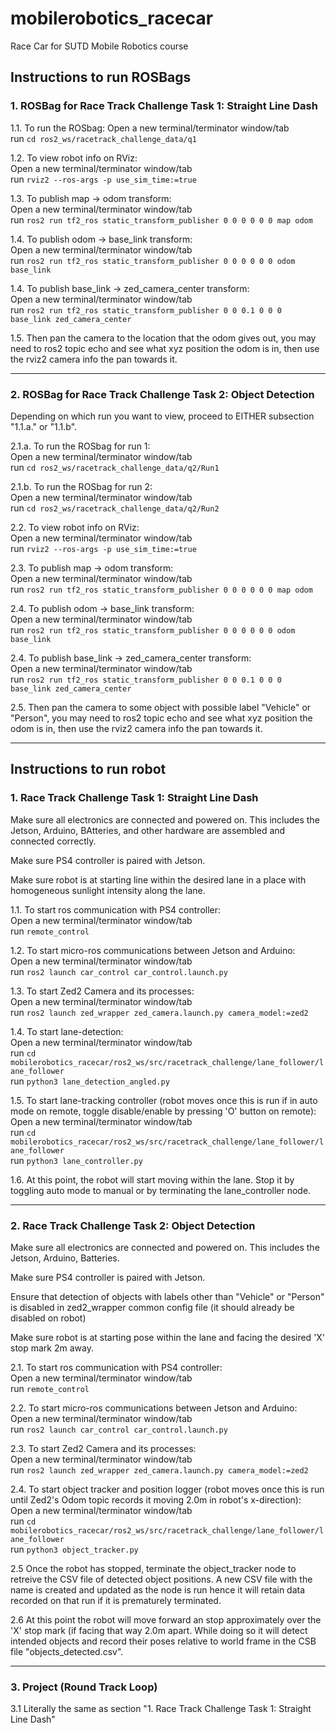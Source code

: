 # mobilerobotics_racecar
Race Car for SUTD Mobile Robotics course

## Instructions to run ROSBags

### 1. ROSBag for Race Track Challenge Task 1: Straight Line Dash

1.1. To run the ROSbag:
     Open a new terminal/terminator window/tab  
     run `cd ros2_ws/racetrack_challenge_data/q1`

1.2. To view robot info on RViz:  
     Open a new terminal/terminator window/tab  
     run `rviz2 --ros-args -p use_sim_time:=true`

1.3. To publish map -> odom transform:  
     Open a new terminal/terminator window/tab  
     run `ros2 run tf2_ros static_transform_publisher 0 0 0 0 0 0 map odom`

1.4. To publish odom -> base_link transform:  
     Open a new terminal/terminator window/tab  
     run `ros2 run tf2_ros static_transform_publisher 0 0 0 0 0 0 odom base_link`

1.4. To publish base_link -> zed_camera_center transform:  
     Open a new terminal/terminator window/tab  
     run `ros2 run tf2_ros static_transform_publisher 0 0 0.1 0 0 0 base_link zed_camera_center`

1.5. Then pan the camera to the location that the odom gives out, you may need to ros2 topic echo and see what xyz position the odom is in, then use the rviz2 camera info the pan towards it.


-----------------------------------------


### 2. ROSBag for Race Track Challenge Task 2: Object Detection

Depending on which run you want to view, proceed to EITHER subsection "1.1.a." or "1.1.b".

2.1.a. To run the ROSbag for run 1:  
       Open a new terminal/terminator window/tab  
       run `cd ros2_ws/racetrack_challenge_data/q2/Run1`

2.1.b. To run the ROSbag for run 2:  
       Open a new terminal/terminator window/tab  
       run `cd ros2_ws/racetrack_challenge_data/q2/Run2`

2.2. To view robot info on RViz:  
     Open a new terminal/terminator window/tab  
     run `rviz2 --ros-args -p use_sim_time:=true`

2.3. To publish map -> odom transform:  
     Open a new terminal/terminator window/tab  
     run `ros2 run tf2_ros static_transform_publisher 0 0 0 0 0 0 map odom`

2.4. To publish odom -> base_link transform:  
     Open a new terminal/terminator window/tab  
     run `ros2 run tf2_ros static_transform_publisher 0 0 0 0 0 0 odom base_link`

2.4. To publish base_link -> zed_camera_center transform:  
     Open a new terminal/terminator window/tab  
     run `ros2 run tf2_ros static_transform_publisher 0 0 0.1 0 0 0 base_link zed_camera_center`

2.5. Then pan the camera to some object with possible label "Vehicle" or "Person", you may need to ros2 topic echo and see what xyz position the odom is in, then use the rviz2 camera info the pan towards it.


-----------------------------------------


## Instructions to run robot
  
### 1. Race Track Challenge Task 1: Straight Line Dash

Make sure all electronics are connected and powered on. This includes the Jetson, Arduino, BAtteries, and other hardware are assembled and connected correctly.

Make sure PS4 controller is paired with Jetson.

Make sure robot is at starting line within the desired lane in a place with homogeneous sunlight intensity along the lane.

1.1. To start ros communication with PS4 controller:  
     Open a new terminal/terminator window/tab  
     run `remote_control`

1.2. To start micro-ros communications between Jetson and Arduino:  
     Open a new terminal/terminator window/tab  
     run `ros2 launch car_control car_control.launch.py`

1.3. To start Zed2 Camera and its processes:  
     Open a new terminal/terminator window/tab  
     run `ros2 launch zed_wrapper zed_camera.launch.py camera_model:=zed2`

1.4. To start lane-detection:  
     Open a new terminal/terminator window/tab  
     run `cd mobilerobotics_racecar/ros2_ws/src/racetrack_challenge/lane_follower/lane_follower`  
     run `python3 lane_detection_angled.py`

1.5. To start lane-tracking controller (robot moves once this is run if in auto mode on remote, toggle disable/enable by pressing 'O' button on remote):  
     Open a new terminal/terminator window/tab  
     run `cd mobilerobotics_racecar/ros2_ws/src/racetrack_challenge/lane_follower/lane_follower`  
     run `python3 lane_controller.py`

1.6. At this point, the robot will start moving within the lane. Stop it by toggling auto mode to manual or by terminating the lane_controller node.


-----------------------------------------


### 2. Race Track Challenge Task 2: Object Detection

Make sure all electronics are connected and powered on. This includes the Jetson, Arduino, Batteries.

Make sure PS4 controller is paired with Jetson.

Ensure that detection of objects with labels other than "Vehicle" or "Person" is disabled in zed2_wrapper common config file (it should already be disabled on robot)

Make sure robot is at starting pose within the lane and facing the desired 'X' stop mark 2m away.

2.1. To start ros communication with PS4 controller:  
     Open a new terminal/terminator window/tab  
     run `remote_control`

2.2. To start micro-ros communications between Jetson and Arduino:  
     Open a new terminal/terminator window/tab  
     run `ros2 launch car_control car_control.launch.py`

2.3. To start Zed2 Camera and its processes:  
     Open a new terminal/terminator window/tab  
     run `ros2 launch zed_wrapper zed_camera.launch.py camera_model:=zed2`

2.4. To start object tracker and position logger (robot moves once this is run until Zed2's Odom topic records it moving 2.0m in robot's x-direction):  
     Open a new terminal/terminator window/tab  
     run `cd mobilerobotics_racecar/ros2_ws/src/racetrack_challenge/lane_follower/lane_follower`  
     run `python3 object_tracker.py`

2.5 Once the robot has stopped, terminate the object_tracker node to retreive the CSV file of detected object positions. A new CSV file with the name is created and updated as the node is run hence it will retain data recorded on that run if it is prematurely terminated.

2.6 At this point the robot will move forward an stop approximately over the 'X' stop mark (if facing that way 2.0m apart. While doing so it will detect intended objects and record their poses relative to world frame in the CSB file "objects_detected.csv".


-----------------------------------------


### 3. Project (Round Track Loop)

3.1 Literally the same as section "1. Race Track Challenge Task 1: Straight Line Dash" 

